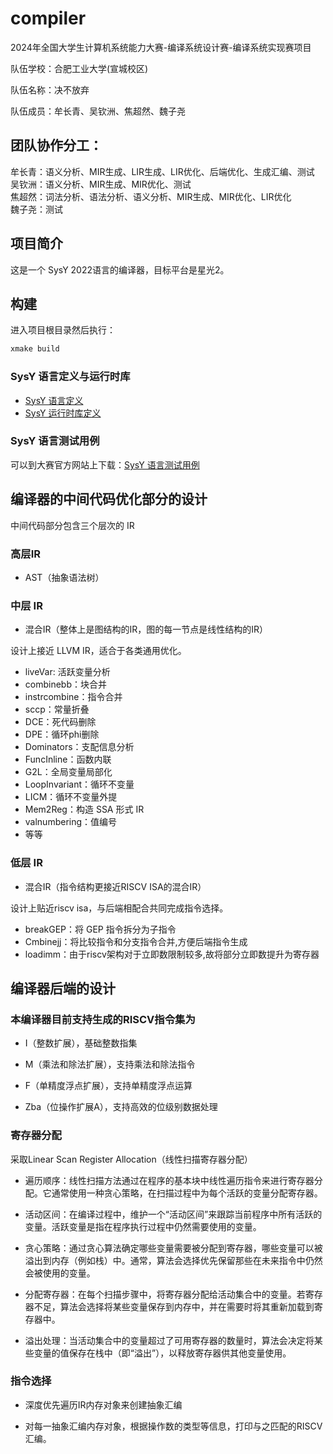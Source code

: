 # compiler
2024年全国大学生计算机系统能力大赛-编译系统设计赛-编译系统实现赛项目

队伍学校：合肥工业大学(宣城校区)

队伍名称：决不放弃

队伍成员：牟长青、吴钦洲、焦超然、魏子尧

## 团队协作分工：
牟长青：语义分析、MIR生成、LIR生成、LIR优化、后端优化、生成汇编、测试  
吴钦洲：语义分析、MIR生成、MIR优化、测试  
焦超然：词法分析、语法分析、语义分析、MIR生成、MIR优化、LIR优化  
魏子尧：测试  
## 项目简介

这是一个 SysY 2022语言的编译器，目标平台是星光2。
## 构建

进入项目根目录然后执行：

```bash
xmake build
```

### SysY 语言定义与运行时库

* [SysY 语言定义](https://gitlab.eduxiji.net/csc1/nscscc/compiler2023/-/blob/master/SysY2022语言定义-V1.pdf)
* [SysY 运行时库定义](https://gitlab.eduxiji.net/csc1/nscscc/compiler2023/-/blob/master/SysY2022运行时库-V1.pdf )

### SysY 语言测试用例

可以到大赛官方网站上下载：[SysY 语言测试用例](https://gitlab.eduxiji.net/csc1/nscscc/compiler2023/-/tree/master/%E5%85%AC%E5%BC%80%E6%A0%B7%E4%BE%8B%E4%B8%8E%E8%BF%90%E8%A1%8C%E6%97%B6%E5%BA%93)

## 编译器的中间代码优化部分的设计

中间代码部分包含三个层次的 IR

### 高层IR

* AST（抽象语法树）

### 中层 IR

* 混合IR（整体上是图结构的IR，图的每一节点是线性结构的IR）

设计上接近 LLVM IR，适合于各类通用优化。

* liveVar: 活跃变量分析
* combinebb：块合并
* instrcombine：指令合并
* sccp：常量折叠
* DCE：死代码删除
* DPE：循环phi删除
* Dominators：支配信息分析
* FuncInline：函数内联
* G2L：全局变量局部化
* LoopInvariant：循环不变量
* LICM：循环不变量外提
* Mem2Reg：构造 SSA 形式 IR
* valnumbering：值编号
* 等等
### 低层 IR

* 混合IR（指令结构更接近RISCV ISA的混合IR）

设计上贴近riscv isa，与后端相配合共同完成指令选择。

* breakGEP：将 GEP 指令拆分为子指令
* Cmbinejj：将比较指令和分支指令合并,方便后端指令生成
* loadimm：由于riscv架构对于立即数限制较多,故将部分立即数提升为寄存器

## 编译器后端的设计

### 本编译器目前支持生成的RISCV指令集为

* I（整数扩展），基础整数指集

* M（乘法和除法扩展），支持乘法和除法指令

* F（单精度浮点扩展），支持单精度浮点运算

* Zba（位操作扩展A），支持高效的位级别数据处理

### 寄存器分配

采取Linear Scan Register Allocation（线性扫描寄存器分配）

* 遍历顺序：线性扫描方法通过在程序的基本块中线性遍历指令来进行寄存器分配。它通常使用一种贪心策略，在扫描过程中为每个活跃的变量分配寄存器。

* 活动区间：在编译过程中，维护一个“活动区间”来跟踪当前程序中所有活跃的变量。活跃变量是指在程序执行过程中仍然需要使用的变量。

* 贪心策略：通过贪心算法确定哪些变量需要被分配到寄存器，哪些变量可以被溢出到内存（例如栈）中。通常，算法会选择优先保留那些在未来指令中仍然会被使用的变量。

* 分配寄存器：在每个扫描步骤中，将寄存器分配给活动集合中的变量。若寄存器不足，算法会选择将某些变量保存到内存中，并在需要时将其重新加载到寄存器中。

* 溢出处理：当活动集合中的变量超过了可用寄存器的数量时，算法会决定将某些变量的值保存在栈中（即“溢出”），以释放寄存器供其他变量使用。

### 指令选择

* 深度优先遍历IR内存对象来创建抽象汇编

* 对每一抽象汇编内存对象，根据操作数的类型等信息，打印与之匹配的RISCV汇编。


